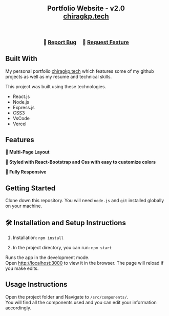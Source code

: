 <h2 align="center">
  Portfolio Website - v2.0<br/>
  <a href="https://chiragkp.vercel.app/" target="_blank">chiragkp.tech</a>
</h2>

<br/>


<h3 align="center">
    🔹
    <a href="https://github.com/chiragkp06/Portfoliov/issues">Report Bug</a> &nbsp; &nbsp;
    🔹
    <a href="https://github.com/chiragkp06/Portfoliov/issues">Request Feature</a>
</h3>


## Built With

My personal portfolio <a href="https://chiragkp.vercel.app/" target="_blank">chiragkp.tech</a> which features some of my github projects as well as my resume and technical skills.<br/>

This project was built using these technologies.

- React.js
- Node.js
- Express.js
- CSS3
- VsCode
- Vercel

## Features

**📖 Multi-Page Layout**

**🎨 Styled with React-Bootstrap and Css with easy to customize colors**

**📱 Fully Responsive**

## Getting Started

Clone down this repository. You will need `node.js` and `git` installed globally on your machine.

## 🛠 Installation and Setup Instructions

1. Installation: `npm install`

2. In the project directory, you can run: `npm start`

Runs the app in the development mode.\
Open [http://localhost:3000](http://localhost:3000) to view it in the browser.
The page will reload if you make edits.

## Usage Instructions

Open the project folder and Navigate to `/src/components/`. <br/>
You will find all the components used and you can edit your information accordingly.



